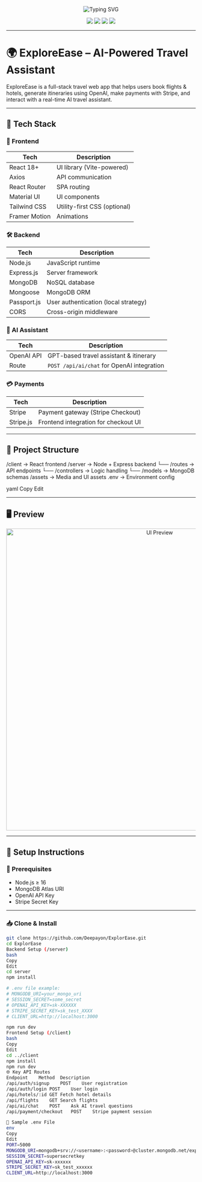 <p align="center">
  <img src="https://readme-typing-svg.herokuapp.com?font=Fira+Code&size=25&pause=1000&center=true&vCenter=true&width=600&lines=ExploreEase+%7C+AI+All-in-One+Travel+Platform;Plan+Trips+Smartly+with+AI+Power!" alt="Typing SVG" />
</p>

<p align="center">
  <img src="https://img.shields.io/badge/React-18+-blue?style=for-the-badge&logo=react" />
  <img src="https://img.shields.io/badge/Node.js-Express-green?style=for-the-badge&logo=node.js" />
  <img src="https://img.shields.io/badge/MongoDB-Atlas-success?style=for-the-badge&logo=mongodb" />
  <img src="https://img.shields.io/badge/Stripe-Payments-purple?style=for-the-badge&logo=stripe" />
</p>

---

# 🌍 ExploreEase – AI-Powered Travel Assistant

ExploreEase is a full-stack travel web app that helps users book flights & hotels, generate itineraries using OpenAI, make payments with Stripe, and interact with a real-time AI travel assistant.

---

## 🧠 Tech Stack

### 🎨 Frontend

| Tech         | Description                            |
|--------------|----------------------------------------|
| React 18+    | UI library (Vite-powered)              |
| Axios        | API communication                      |
| React Router | SPA routing                            |
| Material UI  | UI components                          |
| Tailwind CSS | Utility-first CSS (optional)           |
| Framer Motion| Animations                             |

### 🛠️ Backend

| Tech          | Description                               |
|---------------|-------------------------------------------|
| Node.js       | JavaScript runtime                        |
| Express.js    | Server framework                          |
| MongoDB       | NoSQL database                            |
| Mongoose      | MongoDB ORM                               |
| Passport.js   | User authentication (local strategy)      |
| CORS          | Cross-origin middleware                   |

### 🧠 AI Assistant

| Tech        | Description                                 |
|-------------|---------------------------------------------|
| OpenAI API  | GPT-based travel assistant & itinerary      |
| Route       | `POST /api/ai/chat` for OpenAI integration  |

### 💳 Payments

| Tech     | Description                          |
|----------|--------------------------------------|
| Stripe   | Payment gateway (Stripe Checkout)    |
| Stripe.js| Frontend integration for checkout UI |

---

## 📂 Project Structure

/client → React frontend
/server → Node + Express backend
└── /routes → API endpoints
└── /controllers → Logic handling
└── /models → MongoDB schemas
/assets → Media and UI assets
.env → Environment config

yaml
Copy
Edit

---

## 🖥️ Preview

<p align="center">
  <img src="https://github.com/Deepayon/ExplorEase/raw/main/assets/ui-preview.png" alt="UI Preview" width="800" />
</p>

---

## 🚀 Setup Instructions

### 🔧 Prerequisites

- Node.js ≥ 16
- MongoDB Atlas URI
- OpenAI API Key
- Stripe Secret Key

---

### 📥 Clone & Install

```bash
git clone https://github.com/Deepayon/ExplorEase.git
cd ExplorEase
Backend Setup (/server)
bash
Copy
Edit
cd server
npm install

# .env file example:
# MONGODB_URI=your_mongo_uri
# SESSION_SECRET=some_secret
# OPENAI_API_KEY=sk-XXXXXX
# STRIPE_SECRET_KEY=sk_test_XXXX
# CLIENT_URL=http://localhost:3000

npm run dev
Frontend Setup (/client)
bash
Copy
Edit
cd ../client
npm install
npm run dev
🌐 Key API Routes
Endpoint	Method	Description
/api/auth/signup	POST	User registration
/api/auth/login	POST	User login
/api/hotels/:id	GET	Fetch hotel details
/api/flights	GET	Search flights
/api/ai/chat	POST	Ask AI travel questions
/api/payment/checkout	POST	Stripe payment session

🧪 Sample .env File
env
Copy
Edit
PORT=5000
MONGODB_URI=mongodb+srv://<username>:<password>@cluster.mongodb.net/exploreasedb
SESSION_SECRET=supersecretkey
OPENAI_API_KEY=sk-xxxxxx
STRIPE_SECRET_KEY=sk_test_xxxxxx
CLIENT_URL=http://localhost:3000
